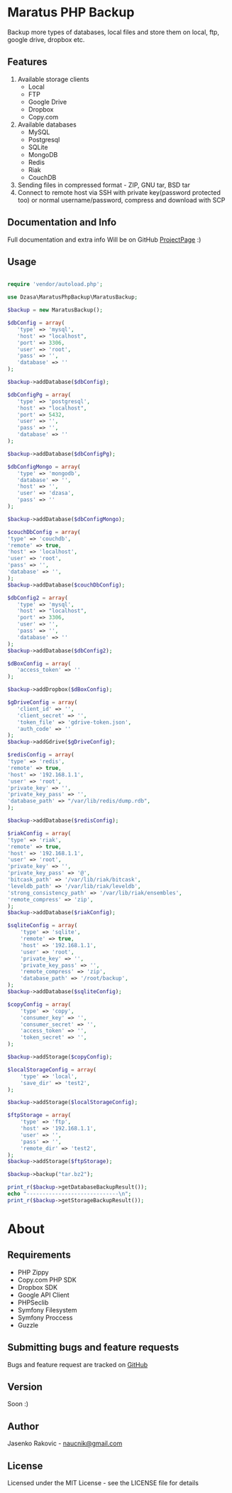 Maratus PHP Backup
===================

Backup more types of databases, local files and store them on local, ftp, google drive, dropbox etc.

Features
-------------------

1. Available storage clients
    * Local
    * FTP
    * Google Drive
    * Dropbox
    * Copy.com
2. Available databases
    * MySQL
    * Postgresql
    * SQLite
    * MongoDB
    * Redis
    * Riak
    * CouchDB
3. Sending files in compressed format - ZIP, GNU tar, BSD tar
4. Connect to remote host via SSH with private key(password protected too) or normal username/password, compress and download with SCP

Documentation and Info
------------------------------------
Full documentation and extra info Will be on GitHub  [ProjectPage] :)



Usage
-----

```php

require 'vendor/autoload.php';

use Dzasa\MaratusPhpBackup\MaratusBackup;

$backup = new MaratusBackup();

$dbConfig = array(
   'type' => 'mysql',
   'host' => "localhost",
   'port' => 3306,
   'user' => 'root',
   'pass' => '',
   'database' => ''
);

$backup->addDatabase($dbConfig);

$dbConfigPg = array(
   'type' => 'postgresql',
   'host' => "localhost",
   'port' => 5432,
   'user' => '',
   'pass' => '',
   'database' => ''
);

$backup->addDatabase($dbConfigPg);

$dbConfigMongo = array(
   'type' => 'mongodb',
   'database' => '',
   'host' => '',
   'user' => 'dzasa',
   'pass' => ''
);

$backup->addDatabase($dbConfigMongo);

$couchDbConfig = array(
'type' => 'couchdb',
'remote' => true,
'host' => 'localhost',
'user' => 'root',
'pass' => '',
'database' => '',
);
$backup->addDatabase($couchDbConfig);

$dbConfig2 = array(
   'type' => 'mysql',
   'host' => "localhost",
   'port' => 3306,
   'user' => '',
   'pass' => '',
   'database' => ''
);
$backup->addDatabase($dbConfig2);

$dBoxConfig = array(
   'access_token' => ''
);

$backup->addDropbox($dBoxConfig);

$gDriveConfig = array(
   'client_id' => '',
   'client_secret' => '',
   'token_file' => 'gdrive-token.json',
   'auth_code' => ''
);
$backup->addGdrive($gDriveConfig);

$redisConfig = array(
'type' => 'redis',
'remote' => true,
'host' => '192.168.1.1',
'user' => 'root',
'private_key' => '',
'private_key_pass' => '',
'database_path' => "/var/lib/redis/dump.rdb",
);

$backup->addDatabase($redisConfig);

$riakConfig = array(
'type' => 'riak',
'remote' => true,
'host' => '192.168.1.1',
'user' => 'root',
'private_key' => '',
'private_key_pass' => '@',
'bitcask_path' => '/var/lib/riak/bitcask',
'leveldb_path' => '/var/lib/riak/leveldb',
'strong_consistency_path' => '/var/lib/riak/ensembles',
'remote_compress' => 'zip',
);
$backup->addDatabase($riakConfig);

$sqliteConfig = array(
	'type' => 'sqlite',
	'remote' => true,
	'host' => '192.168.1.1',
	'user' => 'root',
	'private_key' => '',
	'private_key_pass' => '',
	'remote_compress' => 'zip',
	'database_path' => '/root/backup',
);
$backup->addDatabase($sqliteConfig);

$copyConfig = array(
	'type' => 'copy',
	'consumer_key' => '',
	'consumer_secret' => '',
	'access_token' => '',
	'token_secret' => '',
);

$backup->addStorage($copyConfig);

$localStorageConfig = array(
	'type' => 'local',
	'save_dir' => 'test2',
);

$backup->addStorage($localStorageConfig);

$ftpStorage = array(
	'type' => 'ftp',
	'host' => '192.168.1.1',
	'user' => '',
	'pass' => '',
	'remote_dir' => 'test2',
);
$backup->addStorage($ftpStorage);

$backup->backup("tar.bz2");

print_r($backup->getDatabaseBackupResult());
echo "-----------------------------\n";
print_r($backup->getStorageBackupResult());


```


About
=====

Requirements
------------

- PHP Zippy
- Copy.com PHP SDK
- Dropbox SDK
- Google API Client
- PHPSeclib
- Symfony Filesystem
- Symfony Proccess
- Guzzle


Submitting bugs and feature requests
------------------------------------
Bugs and feature request are tracked on [GitHub]


Version
----

Soon :)


Author
------
Jasenko Rakovic - naucnik@gmail.com

License
----

Licensed under the MIT License - see the LICENSE file for details

[GitHub]:https://github.com/dzasa/maratus-php-backup
[ProjectPage]:http://dzasa.github.io/maratus-php-backup
